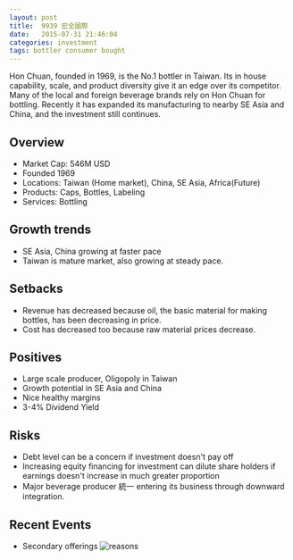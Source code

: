 ```yaml
---
layout: post
title:  9939 宏全國際
date:   2015-07-31 21:46:04
categories: investment
tags: bottler consumer bought
---
```


Hon Chuan, founded in 1969, is the No.1 bottler in Taiwan. Its in house capability, scale, and product diversity give it an edge over its competitor. Many of the local and foreign beverage brands rely on Hon Chuan for bottling. Recently it has expanded its manufacturing to nearby SE Asia and China, and the investment still continues. 

<!--more-->

## Overview
- Market Cap: 546M USD
- Founded 1969
- Locations: Taiwan (Home market), China, SE Asia, Africa(Future)
- Products: Caps, Bottles, Labeling
- Services: Bottling

## Growth trends
- SE Asia, China growing at faster pace
- Taiwan is mature market, also growing at steady pace. 

## Setbacks
- Revenue has decreased because oil, the basic material for  making bottles, has been decreasing in price. 
- Cost has decreased too because raw material prices decrease. 

## Positives
- Large scale producer, Oligopoly in Taiwan
- Growth potential in SE Asia and China
- Nice healthy margins
- 3-4% Dividend Yield


## Risks
- Debt level can be a concern if investment doesn't pay off
- Increasing equity financing for investment can dilute share holders if earnings doesn't increase in much greater proportion
- Major beverage producer 統一 entering its business through downward integration. 

## Recent Events
- Secondary offerings
 ![reasons]({{site.BASE_PATH}}/assets/9939_offering.png)